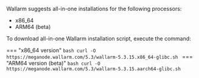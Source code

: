Wallarm suggests all-in-one installations for the following processors:

* x86_64
* ARM64 (beta)

To download all-in-one Wallarm installation script, execute the command:

=== "x86_64 version"
    ```bash
    curl -O https://meganode.wallarm.com/5.3/wallarm-5.3.15.x86_64-glibc.sh
    ```
=== "ARM64 version (beta)"
    ```bash
    curl -O https://meganode.wallarm.com/5.3/wallarm-5.3.15.aarch64-glibc.sh
    ```